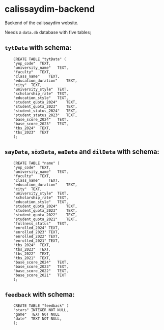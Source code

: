 # calissaydim-backend

Backend of the calissaydim website.

Needs a `data.db` database with five tables;

## `tytData` with schema:
        CREATE TABLE "tytData" (
    	"yop_code"	TEXT,
    	"university_name"	TEXT,
    	"faculty"	TEXT,
    	"class_name"	TEXT,
    	"education_duration"	TEXT,
    	"city"	TEXT,
    	"university_style"	TEXT,
    	"scholarship_rate"	TEXT,
    	"education_style"	TEXT,
    	"student_quota_2024"	TEXT,
    	"student_quota_2023"	TEXT,
    	"student_status_2024"	TEXT,
    	"student_status_2023"	TEXT,
    	"base_score_2024"	TEXT,
    	"base_score_2023"	TEXT,
    	"tbs_2024"	TEXT,
    	"tbs_2023"	TEXT
        );


## `sayData`, `sözData`, `eaData` and `dilData` with schema:
        CREATE TABLE "name" (
    	"yop_code"	TEXT,
    	"university_name"	TEXT,
    	"faculty"	TEXT,
    	"class_name"	TEXT,
    	"education_duration"	TEXT,
    	"city"	TEXT,
    	"university_style"	TEXT,
    	"scholarship_rate"	TEXT,
    	"education_style"	TEXT,
    	"student_quota_2024"	TEXT,
    	"student_quota_2023"	TEXT,
    	"student_quota_2022"	TEXT,
    	"student_quota_2021"	TEXT,
    	"fullness_status"	TEXT,
    	"enrolled_2024"	TEXT,
    	"enrolled_2023"	TEXT,
    	"enrolled_2022"	TEXT,
    	"enrolled_2021"	TEXT,
    	"tbs_2024"	TEXT,
    	"tbs_2023"	TEXT,
    	"tbs_2022"	TEXT,
    	"tbs_2021"	TEXT,
    	"base_score_2024"	TEXT,
    	"base_score_2023"	TEXT,
    	"base_score_2022"	TEXT,
    	"base_score_2021"	TEXT
        );

## `feedback` with schema:
        CREATE TABLE "feedback" (
        "stars"	INTEGER NOT NULL,
        "game"	TEXT NOT NULL
        "date"	TEXT NOT NULL,
        );
